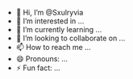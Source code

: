 - 👋 Hi, I’m @Sxulryvia
- 👀 I’m interested in ...
- 🌱 I’m currently learning ...
- 💞️ I’m looking to collaborate on ...
- 📫 How to reach me ...
- 😄 Pronouns: ...
- ⚡ Fun fact: ...

<!---
Sxulryvia/Sxulryvia is a ✨ special ✨ repository because its `README.md` (this file) appears on your GitHub profile.
You can click the Preview link to take a look at your changes.
--->
